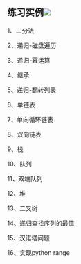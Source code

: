 ## 练习实例![](https://img.shields.io/badge/Python-3.8-green)

1、二分法

2、递归-磁盘遍历

3、递归-幂运算

4、继承

5、递归-翻转列表

6、单链表

7、单向循环链表

8、双向链表

9、栈

10、队列

11、双端队列

12、堆

13、二叉树

14、递归查找序列的最值

15、汉诺塔问题

16、实现python range
